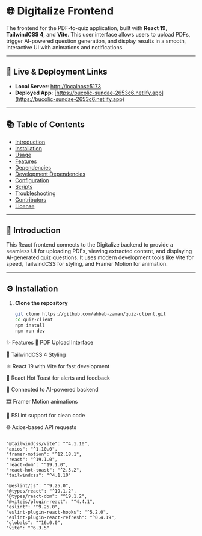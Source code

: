 # 🌐 Digitalize Frontend

The frontend for the PDF-to-quiz application, built with **React 19**, **TailwindCSS 4**, and **Vite**. This user interface allows users to upload PDFs, trigger AI-powered question generation, and display results in a smooth, interactive UI with animations and notifications.

---

## 🔗 Live & Deployment Links

- **Local Server**: [http://localhost:5173](http://localhost:5173/)
- **Deployed App**: [https://bucolic-sundae-2653c6.netlify.app](https://bucolic-sundae-2653c6.netlify.app)

---

## 📚 Table of Contents

- [Introduction](#-introduction)
- [Installation](#-installation)
- [Usage](#-usage)
- [Features](#-features)
- [Dependencies](#-dependencies)
- [Development Dependencies](#-development-dependencies)
- [Configuration](#-configuration)
- [Scripts](#-scripts)
- [Troubleshooting](#-troubleshooting)
- [Contributors](#-contributors)
- [License](#-license)

---

## 🧩 Introduction

This React frontend connects to the Digitalize backend to provide a seamless UI for uploading PDFs, viewing extracted content, and displaying AI-generated quiz questions. It uses modern development tools like Vite for speed, TailwindCSS for styling, and Framer Motion for animation.

---

## ⚙️ Installation

1. **Clone the repository**

   ```bash
   git clone https://github.com/ahbab-zaman/quiz-client.git
   cd quiz-client
   npm install
   npm run dev
   ```

✨ Features
📄 PDF Upload Interface

🎨 TailwindCSS 4 Styling

⚛️ React 19 with Vite for fast development

🔔 React Hot Toast for alerts and feedback

🧠 Connected to AI-powered backend

🎞️ Framer Motion animations

🔧 ESLint support for clean code

🌐 Axios-based API requests

```## 📦 Dependencies

"@tailwindcss/vite": "^4.1.10",
"axios": "^1.10.0",
"framer-motion": "^12.18.1",
"react": "^19.1.0",
"react-dom": "^19.1.0",
"react-hot-toast": "^2.5.2",
"tailwindcss": "^4.1.10"
```

```## 📦 Dev Dependencies
"@eslint/js": "^9.25.0",
"@types/react": "^19.1.2",
"@types/react-dom": "^19.1.2",
"@vitejs/plugin-react": "^4.4.1",
"eslint": "^9.25.0",
"eslint-plugin-react-hooks": "^5.2.0",
"eslint-plugin-react-refresh": "^0.4.19",
"globals": "^16.0.0",
"vite": "^6.3.5"
```
